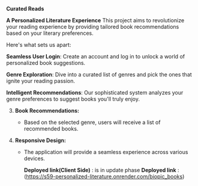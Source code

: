 **Curated Reads**

**A Personalized Literature Experience**
This project aims to revolutionize your reading experience by providing tailored book recommendations based on your literary preferences.

Here's what sets us apart:

**Seamless User Login**: Create an account and log in to unlock a world of personalized book suggestions.

**Genre Exploration**: Dive into a curated list of genres and pick the ones that ignite your reading passion.

**Intelligent Recommendations**: Our sophisticated system analyzes your genre preferences to suggest books you'll truly enjoy.


3. **Book Recommendations:**
   - Based on the selected genre, users will receive a list of recommended books.

4. **Responsive Design:**
   - The application will provide a seamless experience across various devices.
  
     **Deployed link(Client Side)** : is in update phase
     **Deployed link** :(https://s59-personalized-literature.onrender.com/biopic_books)



